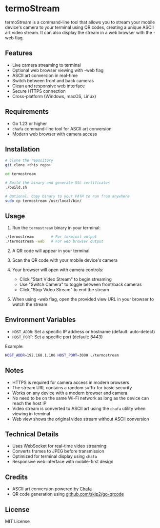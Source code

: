 # termoStream

termoStream is a command-line tool that allows you to stream your mobile device's camera to your terminal using QR codes, creating a unique ASCII art video stream.
It can also display the stream in a web browser with the -web flag.

## Features

- Live camera streaming to terminal
- Optional web browser viewing with -web flag
- ASCII art conversion in real-time
- Switch between front and back cameras
- Clean and responsive web interface
- Secure HTTPS connection
- Cross-platform (Windows, macOS, Linux)

## Requirements

- Go 1.23 or higher
- `chafa` command-line tool for ASCII art conversion
- Modern web browser with camera access

## Installation

```bash
# Clone the repository
git clone <this repo>

cd termostream

# Build the binary and generate SSL certificates
./build.sh

# Optional: Copy binary to your PATH to run from anywhere
sudo cp termostream /usr/local/bin/
```

## Usage

1. Run the `termostream` binary in your terminal:
```bash
./termostream        # For terminal output
./termostream -web   # For web browser output
```

2. A QR code will appear in your terminal

3. Scan the QR code with your mobile device's camera

4. Your browser will open with camera controls:
   - Click "Start Video Stream" to begin streaming
   - Use "Switch Camera" to toggle between front/back cameras
   - Click "Stop Video Stream" to end the stream

5. When using -web flag, open the provided view URL in your browser to watch the stream

## Environment Variables

- `HOST_ADDR`: Set a specific IP address or hostname (default: auto-detect)
- `HOST_PORT`: Set a specific port (default: 8443)

Example:
```bash
HOST_ADDR=192.168.1.100 HOST_PORT=3000 ./termostream
```

## Notes

- HTTPS is required for camera access in modern browsers
- The stream URL contains a random suffix for basic security
- Works on any device with a modern browser and camera
- No need to be on the same Wi-Fi network as long as the device can reach the host IP
- Video stream is converted to ASCII art using the `chafa` utility when viewing in terminal
- Web view shows the original video stream without ASCII conversion

## Technical Details

- Uses WebSocket for real-time video streaming
- Converts frames to JPEG before transmission
- Optimized for terminal display using `chafa`
- Responsive web interface with mobile-first design

## Credits

- ASCII art conversion powered by [Chafa](https://hpjansson.org/chafa/)
- QR code generation using [github.com/skip2/go-qrcode](https://github.com/skip2/go-qrcode)

## License

MIT License
